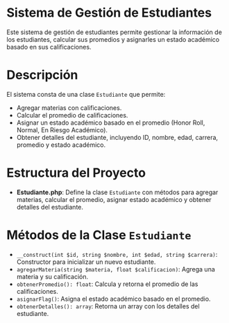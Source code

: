 # Sistema de Gestión de Estudiantes

Este sistema de gestión de estudiantes permite gestionar la información de los estudiantes, calcular sus promedios y asignarles un estado académico basado en sus calificaciones. 

# Descripción

El sistema consta de una clase `Estudiante` que permite:
- Agregar materias con calificaciones.
- Calcular el promedio de calificaciones.
- Asignar un estado académico basado en el promedio (Honor Roll, Normal, En Riesgo Académico).
- Obtener detalles del estudiante, incluyendo ID, nombre, edad, carrera, promedio y estado académico.

# Estructura del Proyecto

- **Estudiante.php**: Define la clase `Estudiante` con métodos para agregar materias, calcular el promedio, asignar estado académico y obtener detalles del estudiante.


# Métodos de la Clase `Estudiante`

- `__construct(int $id, string $nombre, int $edad, string $carrera)`: Constructor para inicializar un nuevo estudiante.
- `agregarMateria(string $materia, float $calificacion)`: Agrega una materia y su calificación.
- `obtenerPromedio(): float`: Calcula y retorna el promedio de las calificaciones.
- `asignarFlag()`: Asigna el estado académico basado en el promedio.
- `obtenerDetalles(): array`: Retorna un array con los detalles del estudiante.

